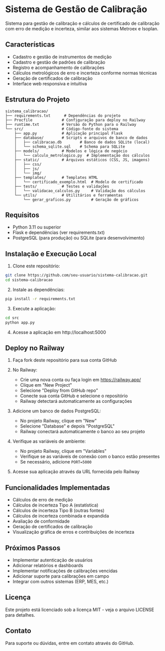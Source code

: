 # Sistema de Gestão de Calibração

Sistema para gestão de calibração e cálculos de certificado de calibração com erro de medição e incerteza, similar aos sistemas Metroex e Isoplan.

## Características

- Cadastro e gestão de instrumentos de medição
- Cadastro e gestão de padrões de calibração
- Registro e acompanhamento de calibrações
- Cálculos metrológicos de erro e incerteza conforme normas técnicas
- Geração de certificados de calibração
- Interface web responsiva e intuitiva

## Estrutura do Projeto

```
sistema_calibracao/
├── requirements.txt      # Dependências do projeto
├── Procfile             # Configuração para deploy no Railway
├── runtime.txt          # Versão do Python para o Railway
└── src/                 # Código-fonte do sistema
    ├── app.py           # Aplicação principal Flask
    ├── database/        # Scripts e arquivos de banco de dados
    │   ├── calibracao.db        # Banco de dados SQLite (local)
    │   └── schema_sqlite.sql    # Schema para SQLite
    ├── models/          # Modelos e lógica de negócio
    │   └── calculo_metrologico.py  # Implementação dos cálculos
    ├── static/          # Arquivos estáticos (CSS, JS, imagens)
    │   ├── css/
    │   ├── js/
    │   └── img/
    ├── templates/       # Templates HTML
    │   └── certificado_exemplo.html  # Modelo de certificado
    ├── tests/           # Testes e validações
    │   └── validacao_calculos.py     # Validação dos cálculos
    └── utils/           # Utilitários e ferramentas
        └── gerar_graficos.py         # Geração de gráficos
```

## Requisitos

- Python 3.11 ou superior
- Flask e dependências (ver requirements.txt)
- PostgreSQL (para produção) ou SQLite (para desenvolvimento)

## Instalação e Execução Local

1. Clone este repositório:
```bash
git clone https://github.com/seu-usuario/sistema-calibracao.git
cd sistema-calibracao
```

2. Instale as dependências:
```bash
pip install -r requirements.txt
```

3. Execute a aplicação:
```bash
cd src
python app.py
```

4. Acesse a aplicação em http://localhost:5000

## Deploy no Railway

1. Faça fork deste repositório para sua conta GitHub

2. No Railway:
   - Crie uma nova conta ou faça login em https://railway.app/
   - Clique em "New Project"
   - Selecione "Deploy from GitHub repo"
   - Conecte sua conta GitHub e selecione o repositório
   - Railway detectará automaticamente as configurações

3. Adicione um banco de dados PostgreSQL:
   - No projeto Railway, clique em "New"
   - Selecione "Database" e depois "PostgreSQL"
   - Railway conectará automaticamente o banco ao seu projeto

4. Verifique as variáveis de ambiente:
   - No projeto Railway, clique em "Variables"
   - Verifique se as variáveis de conexão com o banco estão presentes
   - Se necessário, adicione `PORT=5000`

5. Acesse sua aplicação através da URL fornecida pelo Railway

## Funcionalidades Implementadas

- Cálculos de erro de medição
- Cálculos de incerteza Tipo A (estatística)
- Cálculos de incerteza Tipo B (outras fontes)
- Cálculos de incerteza combinada e expandida
- Avaliação de conformidade
- Geração de certificados de calibração
- Visualização gráfica de erros e contribuições de incerteza

## Próximos Passos

- Implementar autenticação de usuários
- Adicionar relatórios e dashboards
- Implementar notificações de calibrações vencidas
- Adicionar suporte para calibrações em campo
- Integrar com outros sistemas (ERP, MES, etc.)

## Licença

Este projeto está licenciado sob a licença MIT - veja o arquivo LICENSE para detalhes.

## Contato

Para suporte ou dúvidas, entre em contato através do GitHub.
